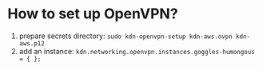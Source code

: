 # How to set up OpenVPN?

1. prepare secrets directory: `sudo kdn-openvpn-setup kdn-aws.ovpn kdn-aws.p12`
2. add an instance: `kdn.networking.openvpn.instances.goggles-humongous = { };`